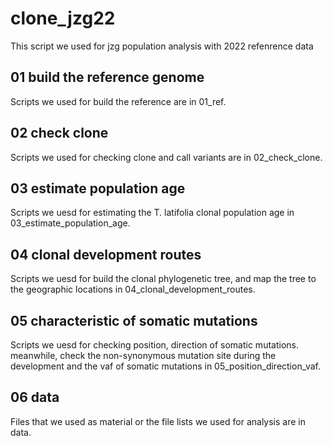# clone_jzg22
This script we used for jzg population analysis with 2022 refenrence data

## 01 build the reference genome
Scripts we used for build the reference are in 01_ref.

## 02 check clone 
Scripts we used for checking clone and call variants are in 02_check_clone.

## 03 estimate population age
Scripts we uesd for estimating the T. latifolia clonal population age in 03_estimate_population_age.

## 04 clonal development routes
Scripts we uesd for build the clonal phylogenetic tree, and map the tree to the geographic locations in 04_clonal_development_routes.

## 05 characteristic of somatic mutations
Scripts we uesd for checking position, direction of somatic mutations. meanwhile, check the non-synonymous mutation site during the development and the vaf of somatic mutations in 05_position_direction_vaf.

## 06 data 
Files that we used as material or the file lists we used for analysis are in data.
